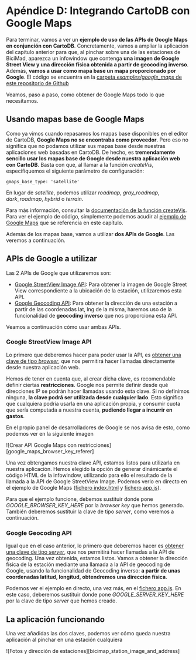 # Apéndice D: Integrando CartoDB con Google Maps

Para terminar, vamos a ver un **ejemplo de uso de las APIs de Google Maps en conjunción con CartoDB**. Concretamente, vamos a ampliar la aplicación del capítulo anterior para que, al pinchar sobre una de las estaciones de BiciMad, aparezca un infowindow que contenga **una imagen de Google Street View y una dirección física obtenida a partir de geocoding inverso**. Además, **vamos a usar como mapa base un mapa proporcionado por Google**. El código se encuentra en la [carpeta *examples/google_maps* de este repositorio de Github](https://github.com/MapWorkshops/CartoDB-Intro/tree/spanish/examples/google_maps)

Veamos, paso a paso, como obtener de Google Maps todo lo que necesitamos.

## Usando mapas base de Google Maps

Como ya vimos cuando repasamos los mapas base disponibles en el editor de CartoDB, **Google Maps no se encontraba como proveedor**. Pero eso no significa que no podamos utilizar sus mapas base desde nuestras aplicaciones web basadas en CartoDB. De hecho, es **tremendamente sencillo usar los mapas base de Google desde nuestra aplicación web con CartoDB**. Basta con que, al llamar a la función *createVis*, especifiquemos el siguiente parámetro de configuración:

```
gmaps_base_type: 'satellite'
```

En lugar de *satellite*, podemos utilizar *roadmap*, *gray_roadmap*, *dark_roadmap*, *hybrid* o *terrain*.

Para más información, consultar la [documentación de la función createVis](http://docs.cartodb.com/cartodb-platform/cartodb-js/api-methods/#cartodbcreatevis). Para ver el ejemplo de código, simplemente podemos acudir al [ejemplo de Google Maps](https://github.com/MapWorkshops/CartoDB-Intro/blob/spanish/examples/google_maps/js/app.js) que se referencia en este capítulo.

Además de los mapas base, vamos a utilizar **dos APIs de Google**. Las veremos a continuación.

## APIs de Google a utilizar

Las 2 APIs de Google que utilizaremos son:


* [Google StreetView Image API](https://developers.google.com/maps/documentation/streetview): Para obtener la imagen de Google Street View correspondiente a la ubicación de la estación, utilizaremos esta API.
* [Google Geocoding API](https://developers.google.com/maps/documentation/geocoding): Para obtener la dirección de una estación a partir de las coordenadas lat, lng de la misma, haremos uso de la funcionalidad de **geocoding inverso** que nos proporciona esta API.

Veamos a continuación cómo usar ambas APIs.


### Google StreetView Image API

Lo primero que deberemos hacer para poder usar la API, es [obtener una clave de tipo *browser*](https://developers.google.com/maps/documentation/streetview/get-api-key), que nos permitirá hacer llamadas directamente desde nuestra aplicación web.

Hemos de tener en cuenta que, al crear dicha clave, es recomendable definir ciertas **restricciones**. Google nos permite definir desde qué direcciones IP se podrán hacer llamadas usando esta clave. Si no definimos ninguna, **la clave podrá ser utilizada desde cualquier lado**. Esto significa que cualquiera podría usarla en una aplicación propia, y consumir cuota que sería computada a nuestra cuenta, **pudiendo llegar a incurrir en gastos**.

En el propio panel de desarrolladores de Google se nos avisa de esto, como podemos ver en la siguiente imagen

![Crear API Google Maps con restricciones][google_maps_browser_key_referer]

Una vez obtengamos nuestra clave API, estamos listos para utilizarla en nuestra aplicación. Hemos elegido la opción de generar dinámicante el código HTML de la infowindow, utilizando para ello el resultado de la llamada a la API de Google StreetView Image. Podemos verlo en directo en el ejemplo de Google Maps ([fichero index.html](https://github.com/MapWorkshops/CartoDB-Intro/blob/spanish/examples/google_maps/index.html) y [fichero app.js](https://github.com/MapWorkshops/CartoDB-Intro/blob/spanish/examples/google_maps/js/app.js)).

Para que el ejemplo funcione, debemos sustituir donde pone *GOOGLE_BROWSER_KEY_HERE* por la *browser key* que hemos generado. También deberemos sustituir la clave de tipo *server*, como veremos a continuación.


### Google Geocoding API

Igual que en el caso anterior, lo primero que deberemos hacer es [obtener una clave de tipo *server*](https://developers.google.com/maps/documentation/geocoding/get-api-key), que nos permitirá hacer llamadas a la API de geocoding. Una vez obtenida, estamos listos. Vamos a obtener la dirección física de la estación mediante una llamada a la API de geocoding de Google, usando la funcionalidad de Geocoding inverso: **a partir de unas coordenadas latitud, longitud, obtendremos una dirección física**.

Podemos ver el ejemplo en directo, una vez más, en el [fichero app.js]((https://github.com/MapWorkshops/CartoDB-Intro/blob/spanish/examples/google_maps/js/app.js)). En este caso, deberemos sustituir donde pone *GOOGLE_SERVER_KEY_HERE* por la clave de tipo *server* que hemos creado.


## La aplicación funcionando

Una vez añadidas las dos claves, podemos ver cómo queda nuestra aplicación al pinchar en una estación cualquiera

![Fotos y dirección de estaciones][bicimap_station_image_and_address]
